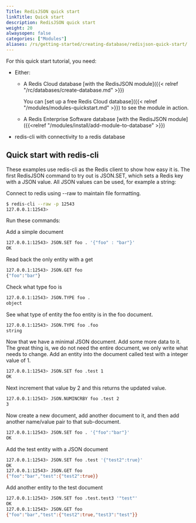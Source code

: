 ```yaml
---
Title: RedisJSON quick start
linkTitle: Quick start
description: RedisJSON quick start
weight: 20
alwaysopen: false
categories: ["Modules"]
aliases: /rs/getting-started/creating-database/redisjson-quick-start/
---
```

For this quick start tutorial, you need:

- Either:
    - A Redis Cloud database [with the RedisJSON module]({{< relref "/rc/databases/create-database.md" >}})

        You can [set up a free Redis Cloud database]({{< relref "/modules/modules-quickstart.md" >}}) to see the module in action.
    - A Redis Enterprise Software database [with the RedisJSON module]({{<relref "/modules/install/add-module-to-database" >}})
- redis-cli with connectivity to a redis database

## Quick start with redis-cli

These examples use redis-cli as the Redis client to show how easy
it is. The first RedisJSON command to try out is JSON.SET, which sets a
Redis key with a JSON value. All JSON values can be used, for example a
string:

Connect to redis using --raw to maintain file formatting.

```sh
$ redis-cli --raw -p 12543
127.0.0.1:12543>
```

Run these commands:

Add a simple document

```sh
127.0.0.1:12543> JSON.SET foo . '{"foo" : "bar"}'
OK
```

Read back the only entity with a get

```sh
127.0.0.1:12543> JSON.GET foo
{"foo":"bar"}
```

Check what type foo is

```sh
127.0.0.1:12543> JSON.TYPE foo .
object
```

See what type of entity the foo entity is in the foo document.

```sh
127.0.0.1:12543> JSON.TYPE foo .foo
string
```

Now that we have a minimal JSON document. Add some more data to it. The
great thing is, we do not need the entire document, we only write what
needs to change. Add an entity into the document called test with a
integer value of 1.

```sh
127.0.0.1:12543> JSON.SET foo .test 1
OK
```

Next increment that value by 2 and this returns the updated value.

```sh
127.0.0.1:12543> JSON.NUMINCRBY foo .test 2
3
```

Now create a new document, add another document to it, and then add
another name/value pair to that sub-document.

```sh
127.0.0.1:12543> JSON.SET foo . '{"foo":"bar"}'
OK
```

Add the test entity with a JSON document

```sh
127.0.0.1:12543> JSON.SET foo .test '{"test2":true}'
OK
127.0.0.1:12543> JSON.GET foo
{"foo":"bar","test":{"test2":true}}
```

Add another entity to the test document

```sh
127.0.0.1:12543> JSON.SET foo .test.test3 '"test"'
OK
127.0.0.1:12543> JSON.GET foo
{"foo":"bar","test":{"test2":true,"test3":"test"}}
```
